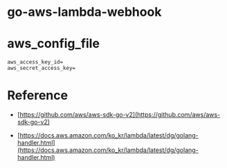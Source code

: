 # go-aws-lambda-webhook

# aws_config_file

```
aws_access_key_id=
aws_secret_access_key=

```

# Reference

- [https://github.com/aws/aws-sdk-go-v2](https://github.com/aws/aws-sdk-go-v2)

- [https://docs.aws.amazon.com/ko_kr/lambda/latest/dg/golang-handler.html](https://docs.aws.amazon.com/ko_kr/lambda/latest/dg/golang-handler.html)
